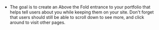 - The goal is to create an Above the Fold entrance to your portfolio that helps tell users about you while keeping them on your site. Don't forget that users should still be able to scroll down to see more, and click around to visit other pages.
